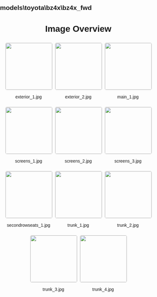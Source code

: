 ## models\toyota\bz4x\bz4x_fwd
<style>
    body {
        font-family: Arial, sans-serif;
        margin: 0;
        padding: 0;
    }
    .image-gallery {
        display: flex;
        flex-wrap: wrap;
        gap: 10px;
        justify-content: center;
        padding: 10px;
    }
    .image-gallery img {
        width: 150px;
        height: auto;
        border: 1px solid #ddd;
        border-radius: 5px;
    }
    .image-gallery div {
        flex: 1 1 calc(33.333% - 20px); /* Three images per row on large screens */
        max-width: 150px;
        text-align: center;
    }
    @media (max-width: 768px) {
        .image-gallery div {
            flex: 1 1 calc(50% - 20px); /* Two images per row on medium screens */
        }
    }
    @media (max-width: 480px) {
        .image-gallery div {
            flex: 1 1 100%; /* One image per row on small screens */
        }
    }
</style>
<h1 style ="text-align: center;"> Image Overview </h1> <div class="image-gallery">
<div>
<img src="https://media.evkx.net/multimedia/models/toyota/bz4x/bz4x_fwd/exterior_1_st.jpg">
<p>exterior_1.jpg</p>
</div>
<div>
<img src="https://media.evkx.net/multimedia/models/toyota/bz4x/bz4x_fwd/exterior_2_st.jpg">
<p>exterior_2.jpg</p>
</div>
<div>
<img src="https://media.evkx.net/multimedia/models/toyota/bz4x/bz4x_fwd/main_1_st.jpg">
<p>main_1.jpg</p>
</div>
<div>
<img src="https://media.evkx.net/multimedia/models/toyota/bz4x/bz4x_fwd/screens_1_st.jpg">
<p>screens_1.jpg</p>
</div>
<div>
<img src="https://media.evkx.net/multimedia/models/toyota/bz4x/bz4x_fwd/screens_2_st.jpg">
<p>screens_2.jpg</p>
</div>
<div>
<img src="https://media.evkx.net/multimedia/models/toyota/bz4x/bz4x_fwd/screens_3_st.jpg">
<p>screens_3.jpg</p>
</div>
<div>
<img src="https://media.evkx.net/multimedia/models/toyota/bz4x/bz4x_fwd/secondrowseats_1_st.jpg">
<p>secondrowseats_1.jpg</p>
</div>
<div>
<img src="https://media.evkx.net/multimedia/models/toyota/bz4x/bz4x_fwd/trunk_1_st.jpg">
<p>trunk_1.jpg</p>
</div>
<div>
<img src="https://media.evkx.net/multimedia/models/toyota/bz4x/bz4x_fwd/trunk_2_st.jpg">
<p>trunk_2.jpg</p>
</div>
<div>
<img src="https://media.evkx.net/multimedia/models/toyota/bz4x/bz4x_fwd/trunk_3_st.jpg">
<p>trunk_3.jpg</p>
</div>
<div>
<img src="https://media.evkx.net/multimedia/models/toyota/bz4x/bz4x_fwd/trunk_4_st.jpg">
<p>trunk_4.jpg</p>
</div>
</div>
